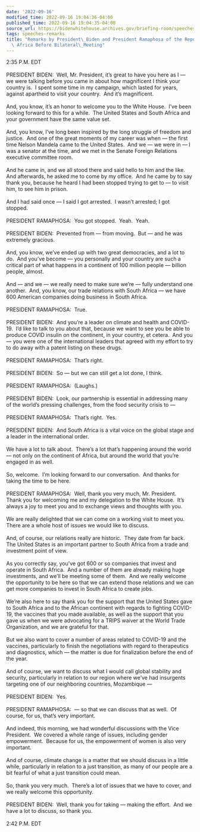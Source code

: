 ```yaml
---
date: '2022-09-16'
modified_time: 2022-09-16 19:04:36-04:00
published_time: 2022-09-16 19:04:35-04:00
source_url: https://bidenwhitehouse.archives.gov/briefing-room/speeches-remarks/2022/09/16/remarks-by-president-biden-and-president-ramaphosa-of-the-republic-of-south-africa-before-bilateral-meeting/
tags: speeches-remarks
title: "Remarks by President\_Biden and President Ramaphosa of the Republic of South\
  \ Africa Before Bilateral\_Meeting"
---
```

 
2:35 P.M. EDT  
   
PRESIDENT BIDEN:  Well, Mr. President, it’s great to have you here as I
— we were talking before you came in about how magnificent I think your
country is.  I spent some time in my campaign, which lasted for years,
against apartheid to visit your country.  And it’s magnificent.   
   
And, you know, it’s an honor to welcome you to the White House.  I’ve
been looking forward to this for a while.  The United States and South
Africa and your government have the same value set.  
   
And, you know, I’ve long been inspired by the long struggle of freedom
and justice.  And one of the great moments of my career was when — the
first time Nelson Mandela came to the United States.  And we — we were
in — I was a senator at the time, and we met in the Senate Foreign
Relations executive committee room.  
   
And he came in, and we all stood there and said hello to him and the
like.  And afterwards, he asked me to come by my office.  And he came by
to say thank you, because he heard I had been stopped trying to get to —
to visit him, to see him in prison.  
   
And I had said once — I said I got arrested.  I wasn’t arrested; I got
stopped.   
   
PRESIDENT RAMAPHOSA:  You got stopped.  Yeah.  Yeah.   
   
PRESIDENT BIDEN:  Prevented from — from moving.  But — and he was
extremely gracious.   
   
And, you know, we’ve ended up with two great democracies, and a lot to
do.  And you’ve become — you personally and your country are such a
critical part of what happens in a continent of 100 million people —
billion people, almost.  
   
And — and we — we really need to make sure we’re — fully understand one
another.  And, you know, our trade relations with South Africa — we have
600 American companies doing business in South Africa.   
   
PRESIDENT RAMAPHOSA:  True.   
   
PRESIDENT BIDEN:  And you’re a leader on climate and health and
COVID-19.  I’d like to talk to you about that, because we want to see
you be able to produce COVID insulin on the continent, in your country,
et cetera.  And you — you were one of the international leaders that
agreed with my effort to try to do away with a patent listing on these
drugs.  
   
PRESIDENT RAMAPHOSA:  That’s right.  
   
PRESIDENT BIDEN:  So — but we can still get a lot done, I think.  
   
PRESIDENT RAMAPHOSA:  (Laughs.)  
   
PRESIDENT BIDEN:  Look, our partnership is essential in addressing many
of the world’s pressing challenges, from the food security crisis to —  
   
PRESIDENT RAMAPHOSA:  That’s right.  Yes.  
   
PRESIDENT BIDEN:  And South Africa is a vital voice on the global stage
and a leader in the international order.   
   
We have a lot to talk about.  There’s a lot that’s happening around the
world — not only on the continent of Africa, but around the world that
you’re engaged in as well.   
   
So, welcome.  I’m looking forward to our conversation.  And thanks for
taking the time to be here.   
   
PRESIDENT RAMAPHOSA:  Well, thank you very much, Mr. President.  Thank
you for welcoming me and my delegation to the White House.  It’s always
a joy to meet you and to exchange views and thoughts with you.  
   
We are really delighted that we can come on a working visit to meet
you.  There are a whole host of issues we would like to discuss.   
   
And, of course, our relations really are historic.  They date from far
back.  The United States is an important partner to South Africa from a
trade and investment point of view.   
   
As you correctly say, you’ve got 600 or so companies that invest and
operate in South Africa.  And a number of them are already making huge
investments, and we’ll be meeting some of them.  And we really welcome
the opportunity to be here so that we can extend those relations and we
can get more companies to invest in South Africa to create jobs.  
   
We’re also here to say thank you for the support that the United States
gave to South Africa and to the African continent with regards to
fighting COVID-19, the vaccines that you made available, as well as the
support that you gave us when we were advocating for a TRIPS waiver at
the World Trade Organization, and we are grateful for that.   
   
But we also want to cover a number of areas related to COVID-19 and the
vaccines, particularly to finish the negotiations with regard to
therapeutics and diagnostics, which — the matter is due for finalization
before the end of the year.  
   
And of course, we want to discuss what I would call global stability and
security, particularly in relation to our region where we’ve had
insurgents targeting one of our neighboring countries, Mozambique —  
   
PRESIDENT BIDEN:  Yes.  
   
PRESIDENT RAMAPHOSA:  — so that we can discuss that as well.  Of course,
for us, that’s very important.  
   
And indeed, this morning, we had wonderful discussions with the Vice
President.  We covered a whole range of issues, including gender
empowerment.  Because for us, the empowerment of women is also very
important.   
   
And of course, climate change is a matter that we should discuss in a
little while, particularly in relation to a just transition, as many of
our people are a bit fearful of what a just transition could mean.  
   
So, thank you very much.  There’s a lot of issues that we have to cover,
and we really welcome this opportunity.  
   
PRESIDENT BIDEN:  Well, thank you for taking — making the effort.  And
we have a lot to discuss, so thank you.  
   
2:42 P.M. EDT
